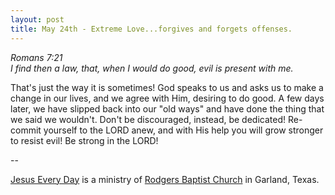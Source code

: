 ```yaml
---
layout: post
title: May 24th - Extreme Love...forgives and forgets offenses.
---
```


_Romans 7:21  
I find then a law, that, when I would do good, evil is present with
me._

That's just the way it is sometimes! God speaks to us and asks us
to make a change in our lives, and we agree with Him, desiring to do
good. A few days later, we have slipped back into our "old ways" and
have done the thing that we said we wouldn't. Don't be discouraged,
instead, be dedicated! Re-commit yourself to the LORD anew, and with
His help you will grow stronger to resist evil! Be strong in the
LORD!

 --

<a href=http://jesuseveryday.net>Jesus Every Day</a> is a ministry of <a href=http://rodgersbaptist.net>Rodgers Baptist Church</a> in Garland, Texas.
